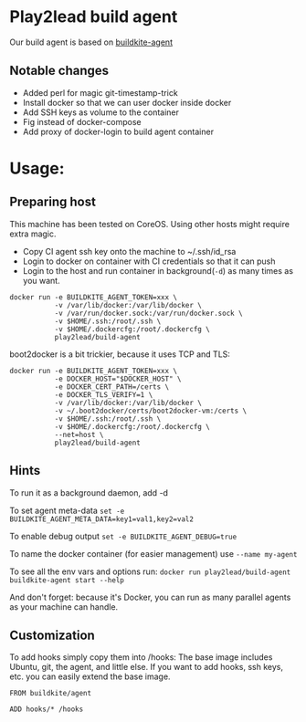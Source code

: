 # Play2lead build agent
Our build agent is based on [buildkite-agent](https://github.com/buildkite/docker-buildkite-agent)

## Notable changes
- Added perl for magic git-timestamp-trick
- Install docker so that we can user docker inside docker
- Add SSH keys as volume to the container
- Fig instead of docker-compose
- Add proxy of docker-login to build agent container

# Usage:
## Preparing host
This machine has been tested on CoreOS. Using other hosts might require extra magic.

- Copy CI agent ssh key onto the machine to ~/.ssh/id_rsa
- Login to docker on container with CI credentials so that it can push
- Login to the host and run container in background(`-d`) as many times as you want.
```
docker run -e BUILDKITE_AGENT_TOKEN=xxx \
           -v /var/lib/docker:/var/lib/docker \
           -v /var/run/docker.sock:/var/run/docker.sock \
           -v $HOME/.ssh:/root/.ssh \
           -v $HOME/.dockercfg:/root/.dockercfg \
           play2lead/build-agent
```
boot2docker is a bit trickier, because it uses TCP and TLS:


```
docker run -e BUILDKITE_AGENT_TOKEN=xxx \
           -e DOCKER_HOST="$DOCKER_HOST" \
           -e DOCKER_CERT_PATH=/certs \
           -e DOCKER_TLS_VERIFY=1 \
           -v /var/lib/docker:/var/lib/docker \
           -v ~/.boot2docker/certs/boot2docker-vm:/certs \
           -v $HOME/.ssh:/root/.ssh \
           -v $HOME/.dockercfg:/root/.dockercfg \
           --net=host \
           play2lead/build-agent
```
## Hints
To run it as a background daemon, add -d

To set agent meta-data `set -e BUILDKITE_AGENT_META_DATA=key1=val1,key2=val2`

To enable debug output `set -e BUILDKITE_AGENT_DEBUG=true`

To name the docker container (for easier management) use `--name my-agent`

To see all the env vars and options run: `docker run play2lead/build-agent buildkite-agent start --help`

And don't forget: because it's Docker, you can run as many parallel agents as your machine can handle.

## Customization
To add hooks simply copy them into /hooks:
The base image includes Ubuntu, git, the agent, and little else. If you want to add hooks, ssh keys, etc. you can easily extend the base image.

```
FROM buildkite/agent

ADD hooks/* /hooks
```
